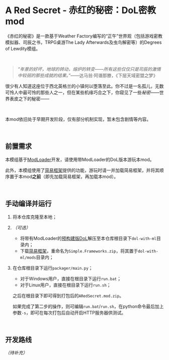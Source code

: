 # A Red Secret - 赤红的秘密：DoL密教mod

《赤红的秘密》是一款基于Weather Factory编写的“正午”世界观（包括游戏密教模拟器、司辰之书，TRPG桌游The Lady Afterwards及虫鸟解密等）的Degrees of Lewdity模组。

<br>

> *“年景的好坏，地球的转动，熔炉的转变——所有这些仅仅只是司辰的激情中较弱的那些成就的结果。”*——达马翁·阿谮那滕，《下层天域密盟之梦》

很少有人知道这座位于西北英格兰的小镇何以堕落至此。你不过是一名孤儿，无数可怜人中最可怜的那些人之一，但在某些机缘巧合之下，你窥见了一些*秘密*——世界表皮之下的秘密——

<br>

本mod依旧处于早期开发阶段，仅有部分机制实现，暂未包含剧情等内容。

<br>

## 前置需求

本模组基于[ModLoader](https://github.com/Lyoko-Jeremie/sugarcube-2-ModLoader)开发，请使用带ModLoader的DoL版本游玩本mod。

此外，本模组使用了[简易框架](https://github.com/emicoto/DOLMods/)提供的功能，游玩时请一并加载简易框架，并将其顺序置于本mod**之前**（即先加载简易框架，再加载本mod）。

<br>

## 手动编译并运行

1. 将本仓库克隆至本地；

2. *（可选）* 
   - 将带有ModLoader的[预构建版DoL](https://github.com/Lyoko-Jeremie/DoLModLoaderBuild/releases)解压至本仓库根目录下`dol-with-ml`目录内；
   - 下载[简易框架](https://github.com/emicoto/DOLMods/releases/latest)，重命名为`Simple.Frameworks.zip`，将其置于`dol-with-ml/mods`目录内；

3. 在仓库根目录下运行`packager/main.py`；
   - 对于Windows用户，直接在根目录下运行`run.bat`；
   - 对于Linux用户，直接在根目录下运行`run.sh`；

   之后在根目录下即可得到打包后的`ARedSecret.mod.zip`。

   如果完成了第二步的操作，则可编辑`run.bat`/`run.sh`，在python命令最后加上参数`-s`，即可在每次打包后自动开启HTTP服务器供测试。

<br>

## 开发路线

*（待补充）*
